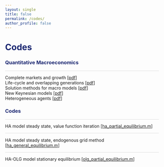 ```yaml
---
layout: single
title: false
permalink: /codes/
author_profile: false
---
```

<h1 style="color:rgb(27,39,113);">Codes</h1> 

<h3 style="color:rgb(27,39,113);">Quantitative Macroeconomics</h3> 

<hr style = "height:0.5px;border-width:0;color:gray;background-color:rgb(216,216,216)">
 
Complete markets and growth [[pdf](/upload/notes/Chapter1.pdf)] <br> 
Life-cycle and overlapping generations [[pdf](/upload/notes/Chapter2.pdf)] <br> 
Solution methods for macro models  [[pdf](/upload/notes/Chapter3.pdf)] <br> 
New Keynesian models  [[pdf](/upload/notes/Chapter4.pdf)] <br> 
Heterogeneous agents  [[pdf](/upload/notes/Chapter5.pdf)] <br> 

<h3 style="color:rgb(27,39,113);">Codes</h3> 

<hr style = "height:0.5px;border-width:0;color:gray;background-color:rgb(216,216,216)">

HA model steady state, value function iteration             [[ha_partial_equilibrium.m](/upload/codes/ha_partial_equilibrium.m)]  

<hr style = "height:0.5px;border-width:0;color:gray;background-color:rgb(216,216,216)">

HA model steady state, endogenous grid method               [[ha_general_equilibrium.m](/upload/codes/ha_general_equilibrium.m)]

<hr style = "height:0.5px;border-width:0;color:gray;background-color:rgb(216,216,216)">

HA-OLG model stationary equilibrium           [[olg_partial_equilibrium.m](/upload/codes/olg_partial_equilibrium.m)]<br> 
  <br>
    <br>
      <br>
        <br>
      
          
          
          
          
